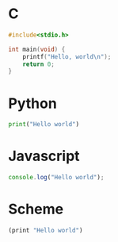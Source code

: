 # C

``` c
#include<stdio.h>

int main(void) {
    printf("Hello, world\n");
    return 0;
}
```

# Python

``` python
print("Hello world")
```

# Javascript

``` javascript
console.log("Hello world");
```

# Scheme

``` scheme
(print "Hello world")
```


